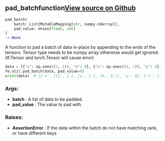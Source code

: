 ## pad_batch<span class="tag">function</span><a class="sourcelink" href=https://github.com/fastestimator/fastestimator/blob/r1.1/fastestimator/util/util.py/#L477-L504>View source on Github</a>
```python
pad_batch(
	batch: List[MutableMapping[str, numpy.ndarray]],
	pad_value: Union[float, int]
)
-> None
```
A function to pad a batch of data in-place by appending to the ends of the tensors. Tensor type needs to be
numpy array otherwise would get ignored. (tf.Tensor and torch.Tensor will cause error)

```python
data = [{"x": np.ones((2, 2)), "y": 8}, {"x": np.ones((3, 1)), "y": 4}]
fe.util.pad_batch(data, pad_value=0)
print(data)  # [{'x': [[1., 1.], [1., 1.], [0., 0.]], 'y': 8}, {'x': [[1., 0.], [1., 0.], [1., 0.]]), 'y': 4}]
```


<h3>Args:</h3>

* **batch** :  A list of data to be padded.
* **pad_value** :  The value to pad with.

<h3>Raises:</h3>

* **AssertionError** :  If the data within the batch do not have matching rank, or have different keys

